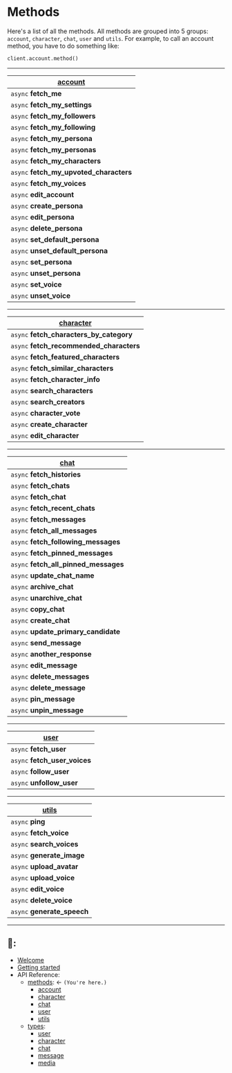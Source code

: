 # Methods

Here's a list of all the methods. All methods are grouped into 5 groups: `account`, `character`, `chat`, `user` and `utils`. For example, to call an account method, you have to do something like: 
```Python
client.account.method()
```

---
| [**account**](https://github.com/Xtr4F/PyCharacterAI/blob/main/docs/api_reference/methods/account.md) |
|---|
| `async` **fetch_me** |
| `async` **fetch_my_settings** |
| `async` **fetch_my_followers** |
| `async` **fetch_my_following** |
| `async` **fetch_my_persona** |
| `async` **fetch_my_personas** |
| `async` **fetch_my_characters** |
| `async` **fetch_my_upvoted_characters** |
| `async` **fetch_my_voices** |
| `async` **edit_account** |
| `async` **create_persona** |
| `async` **edit_persona** |
| `async` **delete_persona** |
| `async` **set_default_persona** |
| `async` **unset_default_persona** |
| `async` **set_persona** |
| `async` **unset_persona** |
| `async` **set_voice** |
| `async` **unset_voice** |

---

| [**character**](https://github.com/Xtr4F/PyCharacterAI/blob/main/docs/api_reference/methods/character.md) |
| --- |
| `async` **fetch_characters_by_category** |
| `async` **fetch_recommended_characters** |
| `async` **fetch_featured_characters** |
| `async` **fetch_similar_characters** |
| `async` **fetch_character_info** |
| `async` **search_characters** |
| `async` **search_creators** |
| `async` **character_vote** |
| `async` **create_character** |
| `async` **edit_character** |

---

| [**chat**](https://github.com/Xtr4F/PyCharacterAI/blob/main/docs/api_reference/methods/chat.md) |
|-------------------------------------------------------------------------------------------------|
| `async` **fetch_histories**                                                                     |
| `async` **fetch_chats**                                                                         |
| `async` **fetch_chat**                                                                          |
| `async` **fetch_recent_chats**                                                                  |
| `async` **fetch_messages**                                                                      |
| `async` **fetch_all_messages**                                                                  |
| `async` **fetch_following_messages**                                                            |
| `async` **fetch_pinned_messages**                                                               |
| `async` **fetch_all_pinned_messages**                                                           |
| `async` **update_chat_name**                                                                    |
| `async` **archive_chat**                                                                        |
| `async` **unarchive_chat**                                                                                  |
| `async` **copy_chat**                                                                                    |
| `async` **create_chat**                                                                         |
| `async` **update_primary_candidate**                                                            |
| `async` **send_message**                                                                        |
| `async` **another_response**                                                                    |
| `async` **edit_message**
| `async` **delete_messages**                                                                     |
| `async` **delete_message**                                                                      |
| `async` **pin_message**                                                                         |
| `async` **unpin_message**                                                                       |

---

| [**user**](https://github.com/Xtr4F/PyCharacterAI/blob/main/docs/api_reference/methods/user.md) |
| --- |
| `async` **fetch_user** |
| `async` **fetch_user_voices** |
| `async` **follow_user** |
| `async` **unfollow_user** |

---

| [**utils**](https://github.com/Xtr4F/PyCharacterAI/blob/main/docs/api_reference/methods/utils.md) |
| --- |
| `async` **ping** |
| `async` **fetch_voice** |
| `async` **search_voices** |
| `async` **generate_image** |
| `async` **upload_avatar** |
| `async` **upload_voice** |
| `async` **edit_voice** |
| `async` **delete_voice** |
| `async` **generate_speech** |

--- 

## 📖:
- [Welcome](https://github.com/Xtr4F/PyCharacterAI/blob/main/docs/welcome.md)
- [Getting started](https://github.com/Xtr4F/PyCharacterAI/blob/main/docs/getting_started.md)
- API Reference:
  - [methods](https://github.com/Xtr4F/PyCharacterAI/blob/main/docs/api_reference/methods.md): <- `(You're here.)`
    - [account](https://github.com/Xtr4F/PyCharacterAI/blob/main/docs/api_reference/methods/account.md)
    - [character](https://github.com/Xtr4F/PyCharacterAI/blob/main/docs/api_reference/methods/character.md)
    - [chat](https://github.com/Xtr4F/PyCharacterAI/blob/main/docs/api_reference/methods/chat.md)
    - [user](https://github.com/Xtr4F/PyCharacterAI/blob/main/docs/api_reference/methods/user.md)
    - [utils](https://github.com/Xtr4F/PyCharacterAI/blob/main/docs/api_reference/methods/utils.md)
  - [types](https://github.com/Xtr4F/PyCharacterAI/blob/main/docs/api_reference/types.md):
    - [user](https://github.com/Xtr4F/PyCharacterAI/blob/main/docs/api_reference/types/user.md)
    - [character](https://github.com/Xtr4F/PyCharacterAI/blob/main/docs/api_reference/types/character.md)
    - [chat](https://github.com/Xtr4F/PyCharacterAI/blob/main/docs/api_reference/types/chat.md)
    - [message](https://github.com/Xtr4F/PyCharacterAI/blob/main/docs/api_reference/types/message.md)
    - [media](https://github.com/Xtr4F/PyCharacterAI/blob/main/docs/api_reference/types/media.md)
